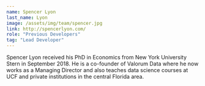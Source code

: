 ```yaml
---
name: Spencer Lyon
last_name: Lyon
image: /assets/img/team/spencer.jpg
link: http://spencerlyon.com/
role: "Previous Developers"
tag: "Lead Developer"
---
```

Spencer Lyon received his PhD in Economics from New York University Stern in September 2018. He is a co-founder of Valorum Data where he now works as a Managing Director and also teaches data science courses at UCF and private institutions in the central Florida area.